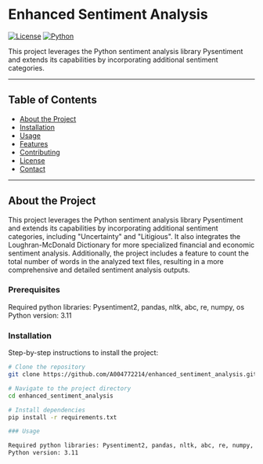 # Enhanced Sentiment Analysis

[![License](https://img.shields.io/badge/license-MIT-blue.svg)](LICENSE) 
[![Python](https://img.shields.io/badge/python-3.8%2B-blue)](https://www.python.org/)

This project leverages the Python sentiment analysis library Pysentiment and extends its capabilities by incorporating additional sentiment categories.

---

## Table of Contents

- [About the Project](#about-the-project)
- [Installation](#installation)
- [Usage](#usage)
- [Features](#features)
- [Contributing](#contributing)
- [License](#license)
- [Contact](#contact)

---

## About the Project

This project leverages the Python sentiment analysis library Pysentiment and extends its capabilities by incorporating additional sentiment categories, including "Uncertainty" and "Litigious". It also integrates the Loughran-McDonald Dictionary for more specialized financial and economic sentiment analysis. Additionally, the project includes a feature to count the total number of words in the analyzed text files, resulting in a more comprehensive and detailed sentiment analysis outputs.

### Prerequisites

Required python libraries: Pysentiment2, pandas, nltk, abc, re, numpy, os  
Python version: 3.11

### Installation

Step-by-step instructions to install the project:

```bash
# Clone the repository
git clone https://github.com/A004772214/enhanced_sentiment_analysis.git

# Navigate to the project directory
cd enhanced_sentiment_analysis

# Install dependencies
pip install -r requirements.txt

### Usage

Required python libraries: Pysentiment2, pandas, nltk, abc, re, numpy, os  
Python version: 3.11

